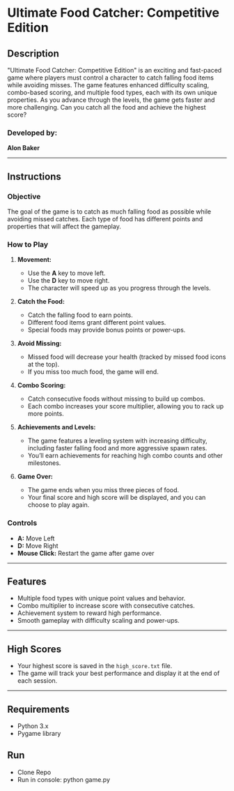 # Ultimate Food Catcher: Competitive Edition

## Description

"Ultimate Food Catcher: Competitive Edition" is an exciting and fast-paced game where players must control a character to catch falling food items while avoiding misses. The game features enhanced difficulty scaling, combo-based scoring, and multiple food types, each with its own unique properties. As you advance through the levels, the game gets faster and more challenging. Can you catch all the food and achieve the highest score?

### Developed by:  
**Alon Baker**

---

## Instructions

### Objective
The goal of the game is to catch as much falling food as possible while avoiding missed catches. Each type of food has different points and properties that will affect the gameplay.

### How to Play
1. **Movement:**  
   - Use the **A** key to move left.  
   - Use the **D** key to move right.  
   - The character will speed up as you progress through the levels.

2. **Catch the Food:**  
   - Catch the falling food to earn points.  
   - Different food items grant different point values.  
   - Special foods may provide bonus points or power-ups.

3. **Avoid Missing:**  
   - Missed food will decrease your health (tracked by missed food icons at the top).  
   - If you miss too much food, the game will end.

4. **Combo Scoring:**  
   - Catch consecutive foods without missing to build up combos.  
   - Each combo increases your score multiplier, allowing you to rack up more points.

5. **Achievements and Levels:**  
   - The game features a leveling system with increasing difficulty, including faster falling food and more aggressive spawn rates.  
   - You’ll earn achievements for reaching high combo counts and other milestones.

6. **Game Over:**  
   - The game ends when you miss three pieces of food.  
   - Your final score and high score will be displayed, and you can choose to play again.

### Controls
- **A:** Move Left  
- **D:** Move Right  
- **Mouse Click:** Restart the game after game over

---

## Features
- Multiple food types with unique point values and behavior.
- Combo multiplier to increase score with consecutive catches.
- Achievement system to reward high performance.
- Smooth gameplay with difficulty scaling and power-ups.

---

## High Scores
- Your highest score is saved in the `high_score.txt` file.
- The game will track your best performance and display it at the end of each session.

---

## Requirements
- Python 3.x
- Pygame library

## Run
- Clone Repo
- Run in console: python game.py

